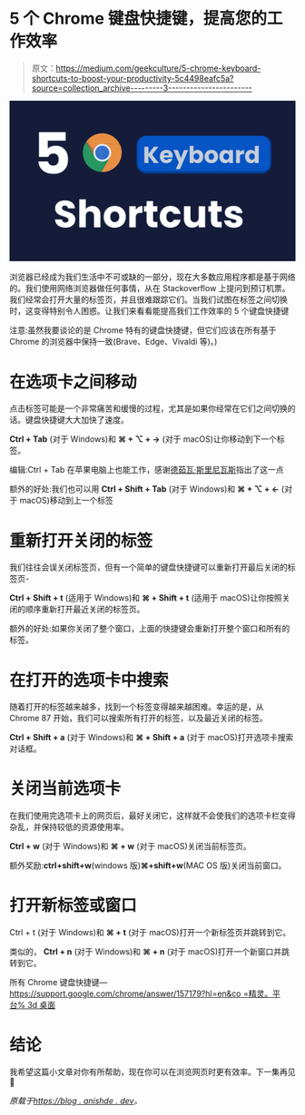 # 5 个 Chrome 键盘快捷键，提高您的工作效率

> 原文：<https://medium.com/geekculture/5-chrome-keyboard-shortcuts-to-boost-your-productivity-5c4498eafc5a?source=collection_archive---------3----------------------->

![](img/cdb5b6552d2beaa95dc0f5b764fc0676.png)

浏览器已经成为我们生活中不可或缺的一部分，现在大多数应用程序都是基于网络的。我们使用网络浏览器做任何事情，从在 Stackoverflow 上提问到预订机票。我们经常会打开大量的标签页，并且很难跟踪它们。当我们试图在标签之间切换时，这变得特别令人困惑。让我们来看看能提高我们工作效率的 5 个键盘快捷键

注意:虽然我要谈论的是 Chrome 特有的键盘快捷键，但它们应该在所有基于 Chrome 的浏览器中保持一致(Brave、Edge、Vivaldi 等)。)

# 在选项卡之间移动

点击标签可能是一个非常痛苦和缓慢的过程，尤其是如果你经常在它们之间切换的话。键盘快捷键大大加快了速度。

**Ctrl + Tab** (对于 Windows)和 **⌘ + ⌥ + →** (对于 macOS)让你移动到下一个标签。

编辑:Ctrl + Tab 在苹果电脑上也能工作，感谢[德茹瓦·斯里尼瓦斯](https://hashnode.com/@carrotfarmer)指出了这一点

额外的好处:我们也可以用 **Ctrl + Shift + Tab** (对于 Windows)和 **⌘ + ⌥ + ←** (对于 macOS)移动到上一个标签

# 重新打开关闭的标签

我们往往会误关闭标签页，但有一个简单的键盘快捷键可以重新打开最后关闭的标签页-

**Ctrl + Shift + t** (适用于 Windows)和 **⌘ + Shift + t** (适用于 macOS)让你按照关闭的顺序重新打开最近关闭的标签页。

额外的好处:如果你关闭了整个窗口，上面的快捷键会重新打开整个窗口和所有的标签。

# 在打开的选项卡中搜索

随着打开的标签越来越多，找到一个标签变得越来越困难。幸运的是，从 Chrome 87 开始，我们可以搜索所有打开的标签，以及最近关闭的标签。

**Ctrl + Shift + a** (对于 Windows)和 **⌘ + Shift + a** (对于 macOS)打开选项卡搜索对话框。

# 关闭当前选项卡

在我们使用完选项卡上的网页后，最好关闭它，这样就不会使我们的选项卡栏变得杂乱，并保持较低的资源使用率。

**Ctrl + w** (对于 Windows)和 **⌘ + w** (对于 macOS)关闭当前标签页。

额外奖励:**ctrl+shift+w**(windows 版)**⌘+shift+w**(MAC OS 版)关闭当前窗口。

# 打开新标签或窗口

Ctrl + t (对于 Windows)和 **⌘ + t** (对于 macOS)打开一个新标签页并跳转到它。

类似的， **Ctrl + n** (对于 Windows)和 **⌘ + n** (对于 macOS)打开一个新窗口并跳转到它。

所有 Chrome 键盘快捷键—[https://support.google.com/chrome/answer/157179?hl=en&co =精灵。平台% 3d 桌面](https://support.google.com/chrome/answer/157179?hl=en&co=GENIE.Platform%3DDesktop)

# 结论

我希望这篇小文章对你有所帮助，现在你可以在浏览网页时更有效率。下一集再见🤞

*原载于*[*https://blog . anishde . dev*](https://blog.anishde.dev/5-chrome-keyboard-shortcuts-to-boost-your-productivity)*。*